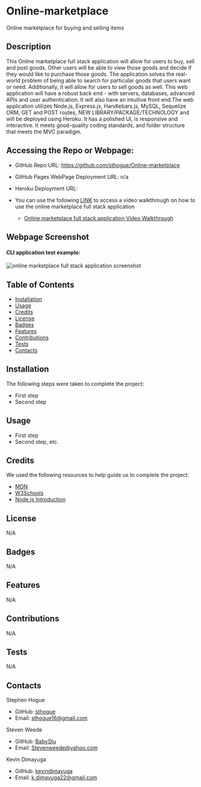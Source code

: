 # Online-marketplace

Online marketplace for buying and selling items

## Description

This Online marketplace full stack application will allow for users to buy, sell and post goods. Other users will be able to view those goods and decide if they would like to purchase those goods. The application solves the real-world problem of being able to search for particular goods that users want or need. Additionally, it will allow for users to sell goods as well. This web application will have a robust back end - with servers, databases, advanced APIs and user authentication. It will also have an intuitive front end.The web application utilizes Node.js, Express.js, Handlebars.js, MySQL, Sequelize ORM, GET and POST routes, NEW LIBRARY/PACKAGE/TECHNOLOGY and will be deployed using Heroku. It has a polished UI, is responsive and interactive. It meets good-quality coding standards, and folder structure that meets the MVC paradigm.

## Accessing the Repo or Webpage:

- GitHub Repo URL: https://github.com/sthogue/Online-marketplace
- GitHub Pages WebPage Deployment URL: n/a
- Heroku Deployment URL:

- You can use the following [LINK](https://drive.google.com/file/d/1n4jqby6HYdnsotiH87S_bE5M_-LJ9Jzr/view) to access a video walkthrough on how to use the online marketplace full stack application
    - [Online marketplace full stack application Video Walkthrough]()

## Webpage Screenshot

#### CLI application test example:
![online marketplace full stack application screenshot](./assets/images/)

## Table of Contents

- [Installation](#installation)
- [Usage](#usage)
- [Credits](#credits)
- [License](#license)
- [Badges](#badges)
- [Features](#features)
- [Contributions](#contributions)
- [Tests](#tests)
- [Contacts](#Contacts)

## Installation

The following steps were taken to complete the project:
- First step
- Second step

## Usage

- First step
- Second step, etc.

## Credits

We used the following resources to help guide us to complete the project:

- [MDN](https://developer.mozilla.org/en-US/)
- [W3Schools](https://www.w3schools.com/)
- [Node.js Introduction](https://www.w3schools.com/nodejs/nodejs_intro.asp)

## License

N/A

## Badges

N/A

## Features

N/A

## Contributions

N/A

## Tests

N/A

## Contacts

Stephen Hogue
- GitHub: [sthogue](https://github.com/sthogue)
- Email: sthogue16@gmail.com

Steven Weede
- GitHub: [BabyStu](https://github.com/BabyStu)
- Email: Stevenweede@yahoo.com

Kevin Dimayuga
- GitHub: [kevindimayuga](https://github.com/kevindimayuga)
- Email: k.dimayuga22@gmail.com